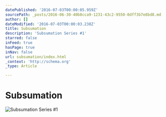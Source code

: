 ```yaml
---
datePublished: '2016-07-03T00:00:05.959Z'
sourcePath: _posts/2016-06-30-40b8cca9-1231-43c2-9550-0dff3b7e8bd8.md
author: []
dateModified: '2016-07-03T00:00:03.238Z'
title: Subsumation
description: 'Subsumation Series #1'
starred: false
inFeed: true
hasPage: true
inNav: false
url: subsumation/index.html
_context: 'http://schema.org'
_type: Article

---
```

# Subsumation
![Subsumation Series #1](https://s3-us-west-2.amazonaws.com/the-grid-img/p/22be7d4aab4ae7d943f25420315527810a06b36a.jpg)